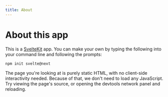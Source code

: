 ```yaml
---
title: About
---
```


# About this app

This is a [SvelteKit](https://kit.svelte.dev) app. You can make your own by typing the following into your command line and following the prompts:

```
npm init svelte@next
```

The page you're looking at is purely static HTML, with no client-side interactivity needed.
Because of that, we don't need to load any JavaScript. Try viewing the page's source, or opening the devtools network panel and reloading.
